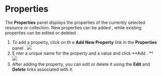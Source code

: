 # Properties

The **Properties** panel displays the properties of the currently selected resource or collection. New properties can be added , while existing properties can be edited or deleted .

1.  To add a property, click on th e **Add New Property** link in the **Properties** panel .
    ![]({{base_path}}/assets/attachments/126562613/126562618.png)
2.  E nter a unique name for the property and a value and click **Add .
    ** ![]({{base_path}}/assets/attachments/126562613/126562617.png)
3.  After adding the property, you can edit or delete it using the **Edit** and **Delete** links associated with it.

